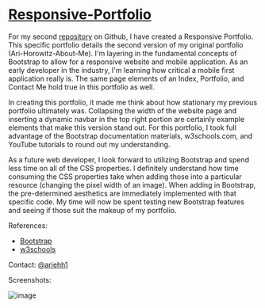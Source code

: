 # [Responsive-Portfolio](https://ariehh1.github.io/Responsive-Portfolio/)

For my second [repository](https://github.com/ariehh1/Responsive-Portfolio) on Github, I have created a Responsive Portfolio.  This specific portfolio details the second version of my original portfolio (Ari-Horowitz-About-Me).  I'm layering in the fundamental concepts of Bootstrap to allow for a responsive website and mobile application.  As an early developer in the industry, I'm learning how critical a mobile first application really is.  The same page elements of an Index, Portfolio, and Contact Me hold true in this portfolio as well.

In creating this portfolio, it made me think about how stationary my previous portfolio ultimately was.  Collapsing the width of the website page and inserting a dynamic navbar in the top right portion are certainly example elements that make this version stand out.  For this portfolio, I took full advantage of the Bootstrap documentation materials, w3schools.com, and YouTube tutorials to round out my understanding.

As a future web developer, I look forward to utilizing Bootstrap and spend less time on all of the CSS properties.  I definitely understand how time consuming the CSS properties take when adding those into a particular resource (changing the pixel width of an image).  When adding in Bootstrap, the pre-determined aesthetics are immediately implemented with that specific code.  My time will now be spent testing new Bootstrap features and seeing if those suit the makeup of my portfolio.

References:

- [Bootstrap](https://getbootstrap.com/docs/4.4/getting-started/introduction/)
- [w3schools](https://www.w3schools.com/)

Contact:
[@ariehh1](https://github.com/ariehh1)

Screenshots:

![image](https://user-images.githubusercontent.com/57271161/70269360-0d3e4600-1757-11ea-9f25-a881755a4178.png)
